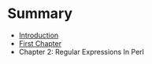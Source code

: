 # Summary

* [Introduction](README.md)
* [First Chapter](chapter1.md)
* Chapter 2: Regular Expressions In Perl

